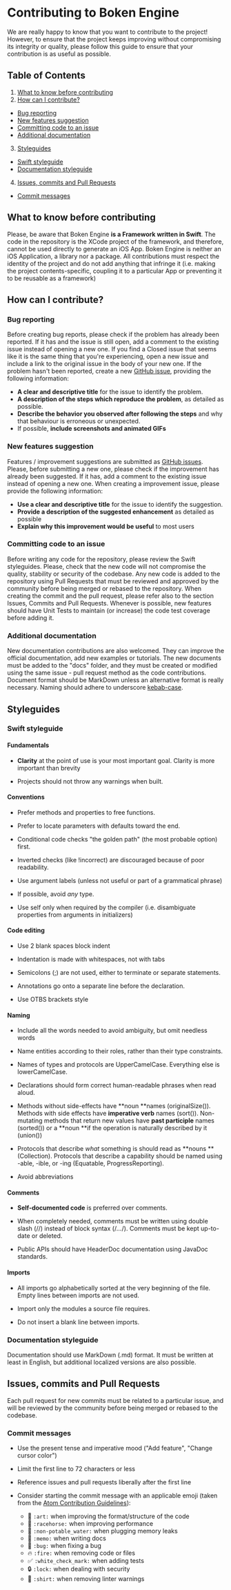 # Contributing to Boken Engine
We are really happy to know that you want to contribute to the project!
However, to ensure that the project keeps improving without compromising its integrity or quality, please follow this guide to ensure that your contribution is as useful as possible.

## Table of Contents
1. [What to know before contributing](#what-to-know-before-contributing)
2. [How can I contribute?](#how-can-i-contribute)
  - [Bug reporting](#bug-reporting)
  - [New features suggestion](#new-features-suggestion)
  - [Committing code to an issue](#committing-code-to-an-issue)
  - [Additional documentation](#additional-documentation)
3. [Styleguides](#styleguides)
  - [Swift styleguide](#swift-styleguide)
  - [Documentation styleguide](#documentation-styleguide)
4. [Issues, commits and Pull Requests](#issues-commits-and-pull-requests)
  - [Commit messages](#commit-messages)

## What to know before contributing

Please, be aware that Boken Engine **is a Framework written in Swift**. The code in the repository is the XCode project of the framework, and therefore, cannot be used directly to generate an iOS App.
Boken Engine is neither an iOS Application, a library nor a package. All contributions must respect the identity of the project and do not add anything that infringe it (i.e. making the project contents-specific, coupling it to a particular App or preventing it to be reusable as a framework)

## How can I contribute?

### Bug reporting

Before creating bug reports, please check if the problem has already been reported. If it has and the issue is still open, add a comment to the existing issue instead of opening a new one. If you find a Closed issue that seems like it is the same thing that you're experiencing, open a new issue and include a link to the original issue in the body of your new one.
If the problem hasn't been reported, create a new [GitHub issue](https://guides.github.com/features/issues/), providing the following information:

-   **A clear and descriptive title**  for the issue to identify the problem.
-   **A description of the  steps which reproduce the problem**, as detailed as possible.
-   **Describe the behavior you observed after following the steps**  and why that behaviour is erroneous or unexpected.
-  If possible, **include screenshots and animated GIFs**  

### New features suggestion

Features / improvement suggestions are submitted as  [GitHub issues](https://guides.github.com/features/issues/).  Please, before submitting a new one, please check if the improvement has already been suggested. If it has, add a comment to the existing issue instead of opening a new one.
When creating a improvement issue, please provide the following information:

-   **Use a clear and descriptive title**  for the issue to identify the suggestion.
-   **Provide a description of the suggested enhancement**  as detailed as possible
-   **Explain why this improvement would be useful**  to most users 

### Committing code to an issue

Before writing any code for the repository, please review the Swift styleguides. Please, check that the new code will not compromise the quality, stability or security of the codebase.
Any new code is added to the repository using Pull Requests that must be reviewed and approved by the community before being merged or rebased to the repository.
When creating the commit and the pull request, please refer also to the section Issues, Commits and Pull Requests.
Whenever is possible, new features should have Unit Tests to maintain (or increase) the code test coverage before adding it.

### Additional documentation

New documentation contributions are also welcomed. They can improve the official documentation, add new examples or tutorials.
The new documents must be added to the "docs" folder, and they must be created or modified using the same issue - pull request method as the code contributions.
Document format should be MarkDown unless an alternative format is really necessary. Naming should adhere to underscore [kebab-case](https://en.wikipedia.org/wiki/Letter_case#Special_case_styles).

## Styleguides

### Swift styleguide

#### Fundamentals

- **Clarity** at the point of use is your most important goal. Clarity is more important than brevity

- Projects should not throw any warnings when built.

#### Conventions

- Prefer methods and properties to free functions.

- Prefer to locate parameters with defaults toward the end.

- Conditional code checks "the golden path" (the most probable option) first. 

- Inverted checks (like !incorrect) are discouraged because of poor readability.

- Use argument labels (unless not useful or part of a grammatical phrase)

- If possible, avoid *any* type.

- Use self only when required by the compiler (i.e. disambiguate properties from arguments in initializers)

#### Code editing

- Use 2 blank spaces block indent

- Indentation is made with whitespaces, not with tabs

- Semicolons (;) are not used, either to terminate or separate statements.

- Annotations go onto a separate line before the declaration.

- Use OTBS brackets style

#### Naming

- Include all the words needed to avoid ambiguity, but omit needless words

- Name entities according to their roles, rather than their type constraints.

- Names of types and protocols are UpperCamelCase. Everything else is lowerCamelCase.

- Declarations should form correct human-readable phrases when read aloud.

- Methods without side-effects have **noun **names (originalSize()). Methods with side effects have **imperative verb** names (sort()). Non-mutating methods that return new values have **past participle** names (sorted()) or a **noun **if the operation is naturally described by it (union()) 

- Protocols that describe *what* something is should read as **nouns ** (Collection). Protocols that describe a capability should be named using -able, -ible, or -ing (Equatable, ProgressReporting).

- Avoid abbreviations

#### Comments

- **Self-documented code** is preferred over comments.

- When completely needed, comments must be written using double slash (//) instead of block syntax (/*...*/). Comments must be kept up-to-date or deleted.

- Public APIs should have HeaderDoc documentation using JavaDoc standards.

#### Imports

- All imports go alphabetically sorted at the very beginning of the file. Empty lines between imports are not used.

- Import only the modules a source file requires.

- Do not insert a blank line between imports.

### Documentation styleguide

Documentation should use MarkDown (.md) format. It must be written at least in English, but additional localized versions are also possible.

## Issues, commits and Pull Requests

Each pull request for new commits must be related to a particular issue, and will be reviewed by the community before being merged or rebased to the codebase.

### Commit messages

- Use the present tense and imperative mood ("Add feature", "Change cursor color")
- Limit the first line to 72 characters or less
- Reference issues and pull requests liberally after the first line
- Consider starting the commit message with an applicable emoji (taken from the [Atom Contribution Guidelines](https://github.com/atom/atom/blob/master/CONTRIBUTING.md)):

    * :art: `:art:` when improving the format/structure of the code
    * :racehorse: `:racehorse:` when improving performance
    * :non-potable_water: `:non-potable_water:` when plugging memory leaks
    * :memo: `:memo:` when writing docs
    * :bug: `:bug:` when fixing a bug
    * :fire: `:fire:` when removing code or files
    * :white_check_mark: `:white_check_mark:` when adding tests
    * :lock: `:lock:` when dealing with security
    * :shirt: `:shirt:` when removing linter warnings
